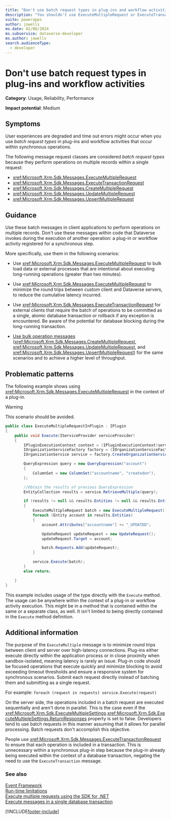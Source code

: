 ```yaml
---
title: "Don't use batch request types in plug-ins and workflow activities | MicrosoftDocs"
description: "You shouldn't use ExecuteMultipleRequest or ExecuteTransactionRequest message request classes within the context of a plug-in or workflow activity."
suite: powerapps
author: jowells
ms.date: 02/08/2024
ms.subservice: dataverse-developer
ms.author: jowells
search.audienceType: 
  - developer
---
```

# Don't use batch request types in plug-ins and workflow activities

**Category**: Usage, Reliability, Performance

**Impact potential**: Medium

<a name='symptoms'></a>

## Symptoms

User experiences are degraded and time out errors might occur when you use *batch request types* in plug-ins and workflow activities that occur within synchronous operations.

The following message request classes are considered *batch request types* because they perform operations on multiple records within a single request:

- <xref:Microsoft.Xrm.Sdk.Messages.ExecuteMultipleRequest>
- <xref:Microsoft.Xrm.Sdk.Messages.ExecuteTransactionRequest>
- <xref:Microsoft.Xrm.Sdk.Messages.CreateMultipleRequest>
- <xref:Microsoft.Xrm.Sdk.Messages.UpdateMultipleRequest>
- <xref:Microsoft.Xrm.Sdk.Messages.UpsertMultipleRequest>


<a name='guidance'></a>

## Guidance

Use these batch messages in client applications to perform operations on multiple records. Don't use these messages within code that Dataverse invokes during the execution of another operation: a plug-in or workflow activity registered for a synchronous step.

More specifically, use them in the following scenarios:

- Use <xref:Microsoft.Xrm.Sdk.Messages.ExecuteMultipleRequest> to bulk load data or external processes that are intentional about executing long-running operations (greater than two minutes).

- Use <xref:Microsoft.Xrm.Sdk.Messages.ExecuteMultipleRequest> to minimize the round trips between custom client and Dataverse servers, to reduce the cumulative latency incurred.

- Use <xref:Microsoft.Xrm.Sdk.Messages.ExecuteTransactionRequest> for external clients that require the batch of operations to be committed as a single, atomic database transaction or rollback if any exception is encountered. Be aware of the potential for database blocking during the long-running transaction.

- [Use bulk operation messages](../../bulk-operations.md) (<xref:Microsoft.Xrm.Sdk.Messages.CreateMultipleRequest>, <xref:Microsoft.Xrm.Sdk.Messages.UpdateMultipleRequest>, and <xref:Microsoft.Xrm.Sdk.Messages.UpsertMultipleRequest>) for the same scenarios and to achieve a higher level of throughput.

<a name='problem'></a>

## Problematic patterns

The following example shows using <xref:Microsoft.Xrm.Sdk.Messages.ExecuteMultipleRequest> in the context of a plug-in.

> [!WARNING]
> This scenario should be avoided.

```csharp
public class ExecuteMultipleRequestInPlugin : IPlugin
{
    public void Execute(IServiceProvider serviceProvider)
    {
        IPluginExecutionContext context = (IPluginExecutionContext)serviceProvider.GetService(typeof(IPluginExecutionContext));
        IOrganizationServiceFactory factory = (IOrganizationServiceFactory)serviceProvider.GetService(typeof(IOrganizationServiceFactory));
        IOrganizationService service = factory.CreateOrganizationService(context.UserId);

        QueryExpression query = new QueryExpression("account")
        {
            ColumnSet = new ColumnSet("accountname", "createdon"),
        };

        //Obtain the results of previous QueryExpression
        EntityCollection results = service.RetrieveMultiple(query);

        if (results != null && results.Entities != null && results.Entities.Count > 0)
        {
            ExecuteMultipleRequest batch = new ExecuteMultipleRequest();
            foreach (Entity account in results.Entities)
            {
                account.Attributes["accountname"] += "_UPDATED";

                UpdateRequest updateRequest = new UpdateRequest();
                updateRequest.Target = account;

                batch.Requests.Add(updateRequest);
            }

            service.Execute(batch);
        }
        else return;

    }
}
```

This example includes usage of the type directly with the `Execute` method. The usage can be anywhere within the context of a plug-in or workflow activity execution. This might be in a method that is contained within the same or a separate class, as well. It isn't limited to being directly contained in the `Execute` method definition.

<a name='additional'></a>

## Additional information

The purpose of the `ExecuteMultiple` message is to minimize round trips between client and server over high-latency connections. Plug-ins either execute directly within the application process or in close proximity when sandbox-isolated, meaning latency is rarely an issue. Plug-in code should be focused operations that execute quickly and minimize blocking to avoid exceeding timeout thresholds and ensure a responsive system for synchronous scenarios. Submit each request directly instead of batching them and submitting as a single request.

For example: `foreach (request in requests) service.Execute(request)`

On the server side, the operations included in a batch request are executed sequentially and aren't done in parallel. This is the case even if the <xref:Microsoft.Xrm.Sdk.ExecuteMultipleSettings>.<xref:Microsoft.Xrm.Sdk.ExecuteMultipleSettings.ReturnResponses> property is set to false. Developers tend to use batch requests in this manner assuming that it allows for parallel processing. Batch requests don't accomplish this objective. 

People use <xref:Microsoft.Xrm.Sdk.Messages.ExecuteTransactionRequest> to ensure that each operation is included in a transaction. This is unnecessary within a synchronous plug-in step because the plug-in already being executed within the context of a database transaction, negating the need to use the `ExecuteTransaction` message.

<a name='seealso'></a>

### See also

[Event Framework](../../event-framework.md)<br />
[Run-time limitations](../../org-service/execute-multiple-requests.md#run-time-limitations)<br/>
[Execute multiple requests using the SDK for .NET](../../org-service/execute-multiple-requests.md)<br/>
[Execute messages in a single database transaction](../../org-service/use-executetransaction.md)


[!INCLUDE[footer-include](../../../../includes/footer-banner.md)]
